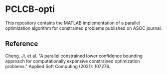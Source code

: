 # PCLCB-opti 
This repository contains the MATLAB implementation of a parallel optimization algorithm for constrained problems published on ASOC journal.  
## Reference 
   Cheng, Ji, et al. "A parallel constrained lower confidence bounding approach for computationally expensive constrained optimization problems." Applied Soft Computing (2021): 107276. 
